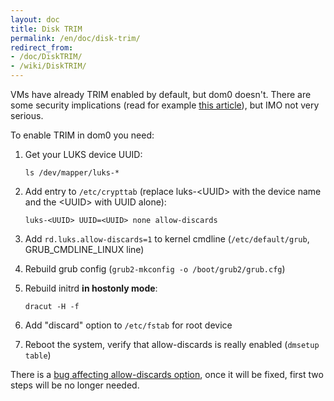 ```yaml
---
layout: doc
title: Disk TRIM
permalink: /en/doc/disk-trim/
redirect_from:
- /doc/DiskTRIM/
- /wiki/DiskTRIM/
---
```


VMs have already TRIM enabled by default, but dom0 doesn't. There are some security implications (read for example [this article](http://asalor.blogspot.com/2011/08/trim-dm-crypt-problems.html)), but IMO not very serious.

To enable TRIM in dom0 you need:

1.  Get your LUKS device UUID:

    ~~~
    ls /dev/mapper/luks-*
    ~~~

2.  Add entry to `/etc/crypttab` (replace luks-\<UUID\> with the device name and the \<UUID\> with UUID alone):

    ~~~
    luks-<UUID> UUID=<UUID> none allow-discards
    ~~~

3.  Add `rd.luks.allow-discards=1` to kernel cmdline (`/etc/default/grub`, GRUB\_CMDLINE\_LINUX line)
4.  Rebuild grub config (`grub2-mkconfig -o /boot/grub2/grub.cfg`)
5.  Rebuild initrd **in hostonly mode**:

    ~~~
    dracut -H -f
    ~~~

6.  Add "discard" option to `/etc/fstab` for root device
7.  Reboot the system, verify that allow-discards is really enabled (`dmsetup table`)

There is a [bug affecting allow-discards option](https://bugzilla.redhat.com/show_bug.cgi?id=890533), once it will be fixed, first two steps will be no longer needed.

